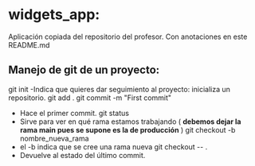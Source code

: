 # widgets_app:
Aplicación copiada del repositorio del profesor. Con anotaciones en este README.md

## Manejo de git de un proyecto:
git init 
-Indica que quieres dar seguimiento al proyecto: inicializa un repositorio.
git add .
git commit -m "First commit"
- Hace el primer commit.
git status
- Sirve para ver en qué rama estamos trabajando ( **debemos dejar la rama main pues se supone es la de producción** )
git checkout -b nombre_nueva_rama 
- el -b indica que se cree una rama nueva
git checkout -- .
- Devuelve al estado del último commit.